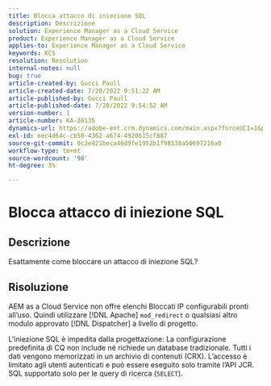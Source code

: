 ```yaml
---
title: Blocca attacco di iniezione SQL
description: Descrizione
solution: Experience Manager as a Cloud Service
product: Experience Manager as a Cloud Service
applies-to: Experience Manager as a Cloud Service
keywords: KCS
resolution: Resolution
internal-notes: null
bug: true
article-created-by: Gucci Paull
article-created-date: 7/20/2022 9:51:22 AM
article-published-by: Gucci Paull
article-published-date: 7/20/2022 9:54:52 AM
version-number: 1
article-number: KA-20135
dynamics-url: https://adobe-ent.crm.dynamics.com/main.aspx?forceUCI=1&pagetype=entityrecord&etn=knowledgearticle&id=2da8317b-1108-ed11-82e4-00224809a4ae
exl-id: eec4d64c-cb50-4362-a674-4920615cf887
source-git-commit: 0c3e421beca46d9fe1952b1f98538a50697216a0
workflow-type: tm+mt
source-wordcount: '98'
ht-degree: 3%

---
```


# Blocca attacco di iniezione SQL

## Descrizione


Esattamente come bloccare un attacco di iniezione SQL?


## Risoluzione


AEM as a Cloud Service non offre elenchi Bloccati IP configurabili pronti all’uso. Quindi utilizzare [!DNL Apache] `mod_redirect` o qualsiasi altro modulo approvato [!DNL Dispatcher] a livello di progetto.

L&#39;iniezione SQL è impedita dalla progettazione: La configurazione predefinita di CQ non include né richiede un database tradizionale. Tutti i dati vengono memorizzati in un archivio di contenuti (CRX). L’accesso è limitato agli utenti autenticati e può essere eseguito solo tramite l’API JCR. SQL supportato solo per le query di ricerca (`SELECT`).
